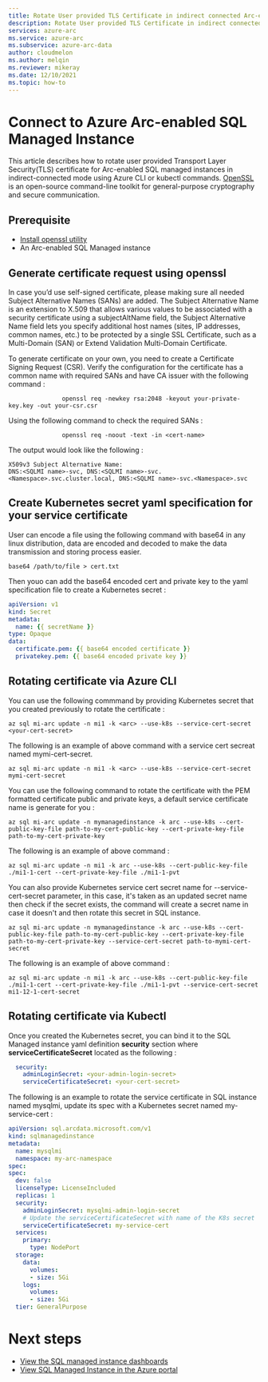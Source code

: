 ```yaml
---
title: Rotate User provided TLS Certificate in indirect connected Arc-enabled SQL Managed instances
description: Rotate User provided TLS Certificate in indirect connected Arc-enabled SQL MI
services: azure-arc
ms.service: azure-arc
ms.subservice: azure-arc-data
author: cloudmelon
ms.author: melqin
ms.reviewer: mikeray
ms.date: 12/10/2021
ms.topic: how-to
---
```

# Connect to Azure Arc-enabled SQL Managed Instance

This article describes how to rotate user provided Transport Layer Security(TLS) certificate for Arc-enabled SQL managed instances in indirect-connected mode using Azure CLI or kubectl commands.  [OpenSSL](https://www.openssl.org/) is an  open-source command-line toolkit for general-purpose cryptography and secure communication.

## Prerequisite 

* [Install openssl utility ](https://www.openssl.org/source/) 
* An Arc-enabled SQL Managed instance

## Generate certificate request using openssl 

In case you’d use self-signed certificate, please making sure all needed Subject Alternative Names (SANs) are added. The Subject Alternative Name is an extension to X.509 that allows various values to be associated with a security certificate using a subjectAltName field, the Subject Alternative Name field lets you specify additional host names (sites, IP addresses, common names, etc.) to be protected by a single SSL Certificate, such as a Multi-Domain (SAN) or Extend Validation Multi-Domain Certificate.

To generate certificate on your own, you need to create a Certificate Signing Request (CSR). Verify the configuration for the certificate has a common name with required SANs and have CA issuer with the following command :    

```console
               openssl req -newkey rsa:2048 -keyout your-private-key.key -out your-csr.csr
```

Using the following command to check the required SANs :
```console
               openssl req -noout -text -in <cert-name>
```
The output would look like the following : 

```console
X509v3 Subject Alternative Name:
DNS:<SQLMI name>-svc, DNS:<SQLMI name>-svc.<Namespace>.svc.cluster.local, DNS:<SQLMI name>-svc.<Namespace>.svc
```

## Create Kubernetes secret yaml specification for your service certificate

User can encode a file using the following command with base64 in any linux distribution, data are encoded and decoded to make the data transmission and storing process easier. 

```console
base64 /path/to/file > cert.txt 
```

Then youo can add the base64 encoded cert and private key to the yaml specification file to create a Kubernetes secret :

```yaml
apiVersion: v1
kind: Secret
metadata:
  name: {{ secretName }}
type: Opaque
data:
  certificate.pem: {{ base64 encoded certificate }}
  privatekey.pem: {{ base64 encoded private key }}
```

## Rotating certificate via Azure CLI

You can use the following commmand by providing Kubernetes secret that you created previously to rotate the certificate : 

```console
az sql mi-arc update -n mi1 -k <arc> --use-k8s --service-cert-secret <your-cert-secret>
```

The following is an example of above command with a service cert secreat named mymi-cert-secret.
```console
az sql mi-arc update -n mi1 -k <arc> --use-k8s --service-cert-secret mymi-cert-secret
```

You can use the following command to rotate the certificate with the PEM formatted certificate public and private keys, a default service certificate name is generate for you : 

```console
az sql mi-arc update -n mymanagedinstance -k arc --use-k8s --cert-public-key-file path-to-my-cert-public-key --cert-private-key-file path-to-my-cert-private-key 
```

The following is an example of above command :
```console
az sql mi-arc update -n mi1 -k arc --use-k8s --cert-public-key-file ./mi1-1-cert --cert-private-key-file ./mi1-1-pvt
```

You can also provide Kubernetes service cert secret name for --service-cert-secret parameter, in this case, it's taken as an updated secret name then check if the secret exists, the command will create a secret name in case it doesn't and then rotate this secret in SQL instance.

```console
az sql mi-arc update -n mymanagedinstance -k arc --use-k8s --cert-public-key-file path-to-my-cert-public-key --cert-private-key-file path-to-my-cert-private-key --service-cert-secret path-to-mymi-cert-secret
```

The following is an example of above command :
```console
az sql mi-arc update -n mi1 -k arc --use-k8s --cert-public-key-file ./mi1-1-cert --cert-private-key-file ./mi1-1-pvt --service-cert-secret mi1-12-1-cert-secret
```

## Rotating certificate via Kubectl

Once you created the Kubernetes secret, you can bind it to the SQL Managed instance yaml definition **security** section where **serviceCertificateSecret** located as the following : 

```yaml
  security:
    adminLoginSecret: <your-admin-login-secret>
    serviceCertificateSecret: <your-cert-secret>
```
The following is an example to rotate the service certificate in SQL instance named mysqlmi, update its spec with a Kubernetes secret named my-service-cert :

```yaml
apiVersion: sql.arcdata.microsoft.com/v1
kind: sqlmanagedinstance
metadata:
  name: mysqlmi
  namespace: my-arc-namespace
spec:
spec:
  dev: false
  licenseType: LicenseIncluded
  replicas: 1
  security:
    adminLoginSecret: mysqlmi-admin-login-secret
    # Update the serviceCertificateSecret with name of the K8s secret
    serviceCertificateSecret: my-service-cert
  services:
    primary:
      type: NodePort
  storage:
    data:
      volumes:
      - size: 5Gi
    logs:
      volumes:
      - size: 5Gi
  tier: GeneralPurpose
```


# Next steps
- [View the SQL managed instance dashboards](azure-data-studio-dashboards.md#view-the-sql-managed-instance-dashboards)
- [View SQL Managed Instance in the Azure portal](view-arc-data-services-inventory-in-azure-portal.md)


